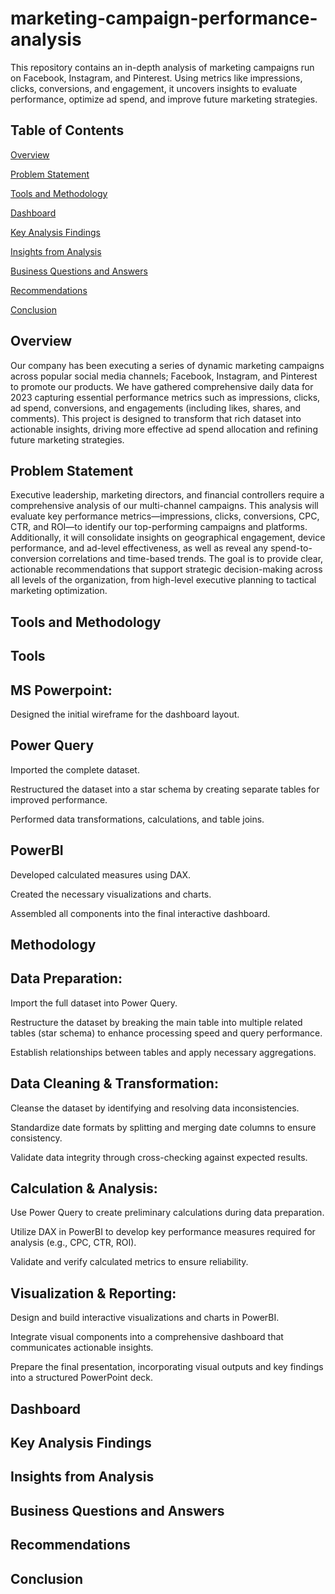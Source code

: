 # marketing-campaign-performance-analysis
This repository contains an in-depth analysis of marketing campaigns run on Facebook, Instagram, and Pinterest. Using metrics like impressions, clicks, conversions, and engagement, it uncovers insights to evaluate performance, optimize ad spend, and improve future marketing strategies.


## **Table of Contents**
  [Overview](#overview)

  [Problem Statement](#problem-statement)

  [Tools and Methodology](#tools-and-methodology)

  [Dashboard](#dashboard)

  [Key Analysis Findings](#key-analysis-findings)

  [Insights from Analysis](#insights-from-analysis)

  [Business Questions and Answers](#business-questions-and-answers)

  [Recommendations](#recommendations)

  [Conclusion](#conclusion)





## Overview
Our company has been executing a series of dynamic marketing campaigns across popular social media channels; Facebook, Instagram, and Pinterest to promote our products. We have gathered comprehensive daily data for 2023 capturing essential performance metrics such as impressions, clicks, ad spend, conversions, and engagements (including likes, shares, and comments). This project is designed to transform that rich dataset into actionable insights, driving more effective ad spend allocation and refining future marketing strategies.



## <a name="problem-statement"></a>Problem Statement
Executive leadership, marketing directors, and financial controllers require a comprehensive analysis of our multi-channel campaigns. 
This analysis will evaluate key performance metrics—impressions, clicks, conversions, CPC, CTR, and ROI—to identify our top-performing campaigns and platforms. Additionally, it will consolidate insights on geographical engagement, device performance, and ad-level effectiveness, as well as reveal any spend-to-conversion correlations and time-based trends. The goal is to provide clear, actionable recommendations that support strategic decision-making across all levels of the organization, from high-level executive planning to tactical marketing optimization.








## <a name="tools-and-methodology"></a>Tools and Methodology
## Tools
  ## MS Powerpoint:
  Designed the initial wireframe for the dashboard layout.

  ## Power Query
  Imported the complete dataset.

  Restructured the dataset into a star schema by creating separate tables for improved performance.

  Performed data transformations, calculations, and table joins.

  ## PowerBI
  Developed calculated measures using DAX.

  Created the necessary visualizations and charts.

  Assembled all components into the final interactive dashboard.

## Methodology
  ## Data Preparation:

  Import the full dataset into Power Query.

  Restructure the dataset by breaking the main table into multiple related tables (star schema) to enhance processing speed and query performance.

  Establish relationships between tables and apply necessary aggregations.

  ## Data Cleaning & Transformation:

  Cleanse the dataset by identifying and resolving data inconsistencies.

  Standardize date formats by splitting and merging date columns to ensure consistency.

  Validate data integrity through cross-checking against expected results.

  ## Calculation & Analysis:

  Use Power Query to create preliminary calculations during data preparation.

  Utilize DAX in PowerBI to develop key performance measures required for analysis (e.g., CPC, CTR, ROI).

  Validate and verify calculated metrics to ensure reliability.

  ## Visualization & Reporting:

  Design and build interactive visualizations and charts in PowerBI.

  Integrate visual components into a comprehensive dashboard that communicates actionable insights.

  Prepare the final presentation, incorporating visual outputs and key findings into a structured PowerPoint deck.






## <a name="dashboard"></a>Dashboard









## <a name="key-analysis-findings"></a>Key Analysis Findings









## <a name="insights-from-analysis"></a>Insights from Analysis








## <a name="business-questions-and-answers"></a>Business Questions and Answers









## <a name="recommendations"></a>Recommendations









## <a name="conclusion"></a>Conclusion


















